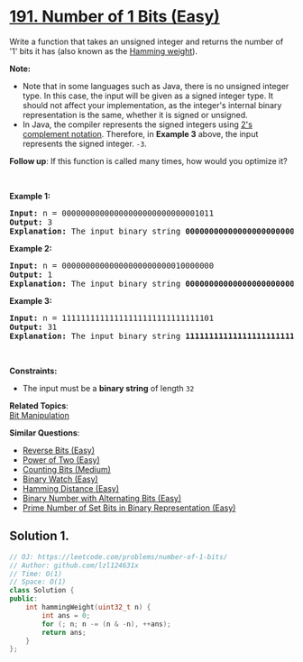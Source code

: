 # [191. Number of 1 Bits (Easy)](https://leetcode.com/problems/number-of-1-bits/)

<p>Write a function that takes an unsigned integer and returns&nbsp;the number of '1'&nbsp;bits it has (also known as the <a href="http://en.wikipedia.org/wiki/Hamming_weight" target="_blank">Hamming weight</a>).</p>

<p><strong>Note:</strong></p>

<ul>
	<li>Note that in some languages such as Java, there is no unsigned integer type. In this case, the input will be given as a signed integer type. It should not affect your implementation, as the integer's internal binary representation is the same, whether it is signed or unsigned.</li>
	<li>In Java,&nbsp;the compiler represents the signed integers using <a href="https://en.wikipedia.org/wiki/Two%27s_complement" target="_blank">2's complement notation</a>. Therefore, in <strong>Example 3</strong>&nbsp;above, the input represents the signed integer.&nbsp;<code>-3</code>.</li>
</ul>

<p><b>Follow up</b>: If this function is called many times, how would you optimize it?</p>

<p>&nbsp;</p>
<p><strong>Example 1:</strong></p>

<pre><strong>Input:</strong> n = 00000000000000000000000000001011
<strong>Output:</strong> 3
<strong>Explanation:</strong> The input binary string <strong>00000000000000000000000000001011</strong> has a total of three '1' bits.
</pre>

<p><strong>Example 2:</strong></p>

<pre><strong>Input:</strong> n = 00000000000000000000000010000000
<strong>Output:</strong> 1
<strong>Explanation:</strong> The input binary string <strong>00000000000000000000000010000000</strong> has a total of one '1' bit.
</pre>

<p><strong>Example 3:</strong></p>

<pre><strong>Input:</strong> n = 11111111111111111111111111111101
<strong>Output:</strong> 31
<strong>Explanation:</strong> The input binary string <strong>11111111111111111111111111111101</strong> has a total of thirty one '1' bits.
</pre>

<p>&nbsp;</p>
<p><strong>Constraints:</strong></p>

<ul>
	<li>The input must be a <strong>binary string</strong> of length <code>32</code></li>
</ul>


**Related Topics**:  
[Bit Manipulation](https://leetcode.com/tag/bit-manipulation/)

**Similar Questions**:
* [Reverse Bits (Easy)](https://leetcode.com/problems/reverse-bits/)
* [Power of Two (Easy)](https://leetcode.com/problems/power-of-two/)
* [Counting Bits (Medium)](https://leetcode.com/problems/counting-bits/)
* [Binary Watch (Easy)](https://leetcode.com/problems/binary-watch/)
* [Hamming Distance (Easy)](https://leetcode.com/problems/hamming-distance/)
* [Binary Number with Alternating Bits (Easy)](https://leetcode.com/problems/binary-number-with-alternating-bits/)
* [Prime Number of Set Bits in Binary Representation (Easy)](https://leetcode.com/problems/prime-number-of-set-bits-in-binary-representation/)

## Solution 1.

```cpp
// OJ: https://leetcode.com/problems/number-of-1-bits/
// Author: github.com/lzl124631x
// Time: O(1)
// Space: O(1)
class Solution {
public:
    int hammingWeight(uint32_t n) {
        int ans = 0;
        for (; n; n -= (n & -n), ++ans);
        return ans;
    }
};
```
